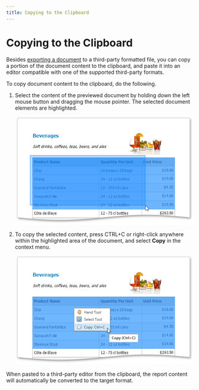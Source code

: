 ```yaml
---
title: Copying to the Clipboard
---
```

# Copying to the Clipboard
Besides [exporting a document](../../../../../interface-elements-for-desktop/articles/print-preview/print-preview-for-wpf/exporting/exporting.md) to a third-party formatted file, you can copy a portion of the document content to the clipboard, and paste it into an editor compatible with one of the supported third-party formats.

To copy document content to the clipboard, do the following.
1. Select the content of the previewed document by holding down the left mouse button and dragging the mouse pointer. The selected document elements are highlighted.
	
	![EUD_WpfPrintPreview_Copying1](../../../../images/Img124059.png)
2. To copy the selected content, press CTRL+C or right-click anywhere within the highlighted area of the document, and select **Copy** in the context menu.
	
	![EUD_WpfPrintPreview_Copying2](../../../../images/Img124060.png)

When pasted to a third-party editor from the clipboard, the report content will automatically be converted to the target format.